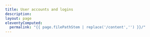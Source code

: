 ```yaml
---
title: User accounts and logins
description:
layout: page
eleventyComputed:
  permalink: "{{ page.filePathStem | replace('/content','') }}/"
---
```

